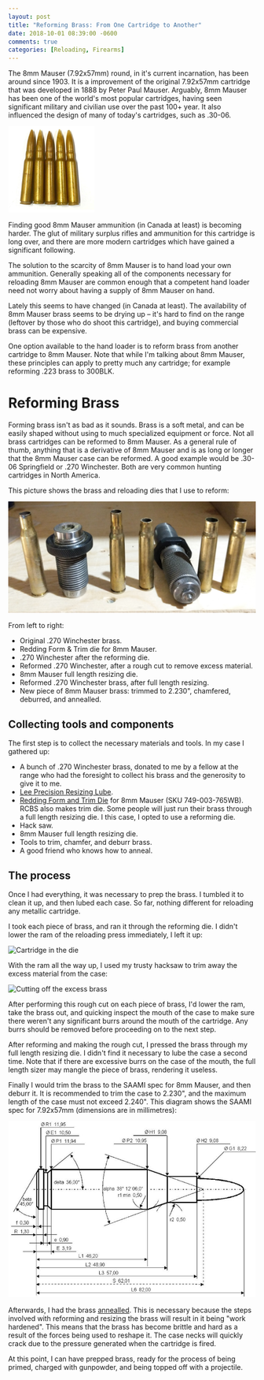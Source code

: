 ```yaml
---
layout: post
title: "Reforming Brass: From One Cartridge to Another"
date: 2018-10-01 08:39:00 -0600
comments: true
categories: [Reloading, Firearms]
---
```


The 8mm Mauser (7.92x57mm) round, in it's current incarnation, has been around since 1903. It is a improvement of the original 7.92x57mm cartridge that was developed in 1888 by Peter Paul Mauser.  Arguably, 8mm Mauser has been one of the world's most popular cartridges, having seen significant military and civilian use over the past 100+ year. It also influenced the design of many of today's cartridges, such as .30-06.

![8mm Mauser cartridges](/images/2018-09-28-reforming-brass-for-8mm/01.png)

Finding good 8mm Mauser ammunition (in Canada at least) is becoming harder. The glut of military surplus rifles and ammunition for this cartridge is long over, and there are more modern cartridges which have gained a significant following.

The solution to the scarcity of 8mm Mauser is to hand load your own ammunition. Generally speaking all of the components necessary for reloading 8mm Mauser are common enough that a competent hand loader need not worry about having a supply of 8mm Mauser on hand.  

Lately this seems to have changed (in Canada at least).  The availability of 8mm Mauser brass seems to be drying up &ndash; it's hard to find on the range (leftover by those who do shoot this cartridge), and buying commercial brass can be expensive.

One option available to the hand loader is to reform brass from another cartridge to 8mm Mauser. Note that while I'm talking about 8mm Mauser, these principles can apply to pretty much any cartridge; for example reforming .223 brass to 300BLK.

# Reforming Brass

Forming brass isn't as bad as it sounds. Brass is a soft metal, and can be easily shaped without using to much specialized equipment or force. Not all brass cartridges can be reformed to 8mm Mauser. As a general rule of thumb, anything that is a derivative of 8mm Mauser and is as long or longer that the 8mm Mauser case can be reformed. A good example would be .30-06 Springfield or .270 Winchester. Both are very common hunting cartridges in North America.

This picture shows the brass and reloading dies that I use to reform:

![Reforming .270 Winchester to 8mm Mauser](/images/2018-09-28-reforming-brass-for-8mm/05.png)

From left to right:

* Original .270 Winchester brass.
* Redding Form &amp; Trim die for 8mm Mauser.
* .270 Winchester after the reforming die.
* Reformed .270 Winchester, after a rough cut to remove excess material.
* 8mm Mauser full length resizing die.
* Reformed .270 Winchester brass, after full length resizing.
* New piece of 8mm Mauser brass: trimmed to 2.230", chamfered, deburred, and annealled.

## Collecting tools and components

The first step is to collect the  necessary materials and tools. In my case I gathered up:

* A bunch of .270 Winchester brass, donated to me by a fellow at the range who had the foresight to collect his brass and the generosity to give it to me.
* [Lee Precision Resizing Lube](https://www.cabelas.ca/product/3565/lee-resizing-lubricant).
* [Redding Form and Trim Die](https://www.brownells.com/reloading/reloading-dies/rifle-dies/trim-dies-prod34753.aspx) for 8mm Mauser (SKU 749-003-765WB). RCBS also makes trim die. Some people will just run their brass through a full length resizing die. I this case, I opted to use a reforming die.
* Hack saw.
* 8mm Mauser full length resizing die.
* Tools to trim, chamfer, and deburr brass.
* A good friend who knows how to anneal.

## The process

Once I had everything, it was necessary to prep the brass. I tumbled it to clean it up, and then lubed each case. So far, nothing different for reloading any metallic cartridge.

I took each piece of brass, and ran it through the reforming die.  I didn't lower the ram of the reloading press immediately, I left it up:

![Cartridge in the die](/images/2018-09-28-reforming-brass-for-8mm/03.png)

With the ram all the way up, I used my trusty hacksaw to trim away the excess material from the case:

![Cutting off the excess brass](/images/2018-09-28-reforming-brass-for-8mm/04.png)

After performing this rough cut on each piece of brass, I'd lower the ram, take the brass out, and quicking inspect the mouth of the case to make sure there weren't any significant burrs around the mouth of the cartridge. Any burrs should be removed before proceeding on to the next step.

After reforming and making the rough cut, I pressed the brass through my full length resizing die. I didn't find it necessary to lube the case a second time. Note that if there are excessive burrs on the case of the mouth, the full length sizer may mangle the piece of brass, rendering it useless.

Finally I would trim the brass to the SAAMI spec for 8mm Mauser, and then deburr it. It is recommended to trim the case to 2.230", and the maximum length of the case must not exceed 2.240".  This diagram shows the SAAMI spec for 7.92x57mm (dimensions are in millimetres):

![SAAMI spec for 8mm Mauser](/images/2018-09-28-reforming-brass-for-8mm/02.png)

Afterwards, I had the brass [annealled](http://www.massreloading.com/annealing.html). This is necessary because the steps involved with reforming and resizing the brass will result in it being "work hardened". This means that the brass has become brittle and hard as a result of the forces being used to reshape it. The case necks will quickly crack due to the pressure generated when the cartridge is fired.

At this point, I can have prepped brass, ready for the process of being primed, charged with gunpowder, and being topped off with a projectile.